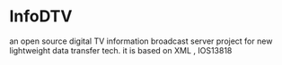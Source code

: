 InfoDTV
=======

an open source digital TV information broadcast server project for new lightweight data transfer tech. it is based on XML , IOS13818
